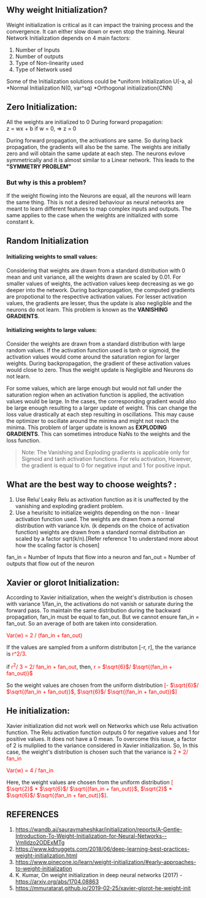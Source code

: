 ## Why weight Initialization?
Weight initialization is critical as it can impact the training process and the convergence. It can either slow down or even stop the training.
Neural Network Initialization depends on 4 main factors:
1. Number of Inputs
2. Number of outputs 
3. Type of Non-linearity used 
4. Type of Network used 

Some of the Initialization solutions could be  *uniform Initialization U(-a, a) *Normal Initialization N(0, var^sq) *Orthogonal initialization(CNN)

## Zero Initialization:
All the weights are initialized to 0
During forward propagation:  
    z = wx + b 
    if w = 0, => z = 0

During forward propagation, the activations are same. So during back propagation, the gradients will also be the same.  The weights are initially zero and will obtain the same update at each step. The neurons evlove symmetrically and it is almost similar to a Linear network. This leads to the **"SYMMETRY PROBLEM"**

### But why is this a problem? 
If the weight flowing into the Neurons are equal, all the neurons will learn the same thing. This is not a desired behaviour as neural networks are meant to learn different features to map complex inputs and outputs.
The same applies to the case when the weights are initialized with some constant k.

## Random Initialization

#### Initializing weights to small values: 

Considering that weights are drawn from a standard distribution with 0 mean and unit variance, all the weights drawn are scaled by 0.01. For smaller values of weights, the activation values keep decreasing as we go deeper into the network. During backpropagation, the computed gradients are propotional to the respective activation values. For lesser activation values, the gradients are lesser, thus the update is also negligible and the neurons do not learn. This problem is known as the **VANISHING GRADIENTS**. 
 

#### Initializing weights to large values:

Consider the weights are drawn from a standard distribution with large random values. If the activation function used is tanh or sigmoid, the activation values would come around the saturation region for larger weights. During backpropagation, the gradient of these activation values would close to zero. Thus the weight update is Negligible and Neurons do not learn. 

For some values, which are large enough but would not fall under the saturation region when an activation function is applied, the activation values would be large. In the cases, the corresponding gradient would also be large enough resulting to a larger update of weight. This can change the loss value drastically at each step resulting in oscillations. This may cause the optimizer to oscillate around the minima and might not reach the minima. This problem of larger update is known as **EXPLODING GRADIENTS**. This can sometimes introduce NaNs to the weights and the loss function. 


<span style="color:red"><blockquote> Note: The Vanishing and Exploding gradients is applicable only for Sigmoid and tanh activation functions. For relu activation, However, the gradient is equal to 0 for negative input and 1 for positive input. </blockquote></span>

## What are the best way to choose weights? :
1. Use Relu/ Leaky Relu as activation function as it is unaffected by the vanishing and exploding gradient problem.
2. Use a heurisitc to initialize weights depending on the non - linear activation function used. The weights are drawn from a normal distribution with variance k/n. (k depends on the choice of activation function)
weights are drawn from a standard normal distribution an scaled by a factor sqrt(k/n).[Refer reference 1 to understand more about how the scaling factor is chosen]

fan_in = Number of Inputs that flow into a neuron and fan_out = Number of outputs that flow out of the neuron

## Xavier or glorot Initialization:

According to Xavier initialization, when the weight's distribution is chosen with variance 1/fan_in, the activations do not vanish or saturate during the forward pass. To maintain the same distribution during the backward propagation, fan_in must be equal to fan_out. But we cannot ensure fan_in = fan_out. So an average of both are taken into consideration.

<span style="color:red">Var(w) = 2 / (fan_in + fan_out)</span>

If the values are sampled from a uniform distributon [-r, r], the the variance is <span style="color:red">r^2/3</span>.


if <span style="color:red">r<sup>2</sup>/ 3 = 2/ fan_in + fan_out</span>, 
then, <span style="color:red">r = $\sqrt{6}$/ $\sqrt{(fan_in + fan_out)}$</span>   

So the weight values are chosen from the uniform distribution <span style="color:red">[- $\sqrt{6}$/ $\sqrt{(fan_in + fan_out)}$, $\sqrt{6}$/ $\sqrt{(fan_in + fan_out)}$]</span>


## He initialization:

Xavier initialization did not work well on Networks which use Relu  activation function. The Relu activation function outputs 0 for negative values and 1 for positive values. It does not have a 0 mean. 
To overcome this issue, a factor of 2 is muliplied to the variance considered in Xavier initialization. So, In this case, the weight's distribution is chosen such that the variance is <span style="color:red">2 * 2/ fan_in
</span>

<span style="color:red">Var(w) = 4 / fan_in</span>

Here, the weight values are chosen from the uniform distribution <span style="color:red">[ $\sqrt{2}$ * $\sqrt{6}$/ $\sqrt{(fan_in + fan_out)}$, $\sqrt{2}$ * $\sqrt{6}$/ $\sqrt{(fan_in + fan_out)}$]</span>.





## REFERENCES
1. https://wandb.ai/sauravmaheshkar/initialization/reports/A-Gentle-Introduction-To-Weight-Initialization-for-Neural-Networks--Vmlldzo2ODExMTg
2. https://www.kdnuggets.com/2018/06/deep-learning-best-practices-weight-initialization.html
3. https://www.pinecone.io/learn/weight-initialization/#early-approaches-to-weight-initialization
4. K. Kumar, On weight initialization in deep neural networks (2017) - https://arxiv.org/abs/1704.08863
5. https://mmuratarat.github.io/2019-02-25/xavier-glorot-he-weight-init